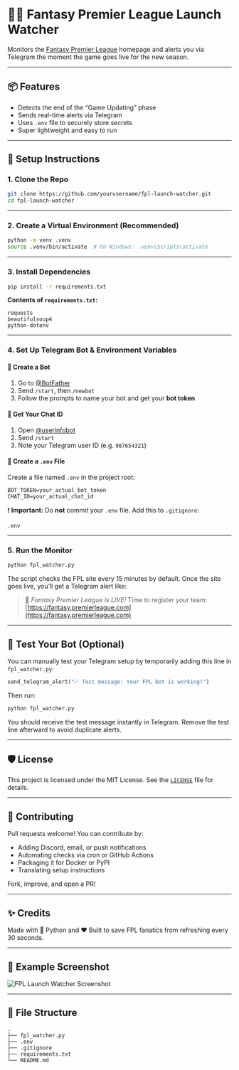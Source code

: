# 🕵️‍♂️ Fantasy Premier League Launch Watcher

Monitors the [Fantasy Premier League](https://fantasy.premierleague.com) homepage and alerts you via Telegram the moment the game goes live for the new season.

---

## 📦 Features

- Detects the end of the “Game Updating” phase
- Sends real-time alerts via Telegram
- Uses `.env` file to securely store secrets
- Super lightweight and easy to run

---

## 🚀 Setup Instructions

### 1. Clone the Repo

```bash
git clone https://github.com/yourusername/fpl-launch-watcher.git
cd fpl-launch-watcher
````

---

### 2. Create a Virtual Environment (Recommended)

```bash
python -m venv .venv
source .venv/bin/activate  # On Windows: .venv\Scripts\activate
```

---

### 3. Install Dependencies

```bash
pip install -r requirements.txt
```

**Contents of `requirements.txt`:**

```
requests
beautifulsoup4
python-dotenv
```

---

### 4. Set Up Telegram Bot & Environment Variables

#### 🔹 Create a Bot

1. Go to [@BotFather](https://t.me/BotFather)
2. Send `/start`, then `/newbot`
3. Follow the prompts to name your bot and get your **bot token**

#### 🔹 Get Your Chat ID

1. Open [@userinfobot](https://t.me/userinfobot)
2. Send `/start`
3. Note your Telegram user ID (e.g. `987654321`)

#### 🔹 Create a `.env` File

Create a file named `.env` in the project root:

```
BOT_TOKEN=your_actual_bot_token
CHAT_ID=your_actual_chat_id
```

❗ **Important:** Do **not** commit your `.env` file. Add this to `.gitignore`:

```
.env
```

---

### 5. Run the Monitor

```bash
python fpl_watcher.py
```

The script checks the FPL site every 15 minutes by default. Once the site goes live, you’ll get a Telegram alert like:

> 🎉 *Fantasy Premier League is LIVE!* Time to register your team: [https://fantasy.premierleague.com](https://fantasy.premierleague.com)

---

## 🧪 Test Your Bot (Optional)

You can manually test your Telegram setup by temporarily adding this line in `fpl_watcher.py`:

```python
send_telegram_alert("✅ Test message: Your FPL bot is working!")
```

Then run:

```bash
python fpl_watcher.py
```

You should receive the test message instantly in Telegram.
Remove the test line afterward to avoid duplicate alerts.

---

## 🛡 License

This project is licensed under the MIT License.
See the [`LICENSE`](LICENSE) file for details.

---

## 🤝 Contributing

Pull requests welcome! You can contribute by:

* Adding Discord, email, or push notifications
* Automating checks via cron or GitHub Actions
* Packaging it for Docker or PyPI
* Translating setup instructions

Fork, improve, and open a PR!

---

## ✨ Credits

Made with 🐍 Python and ❤️
Built to save FPL fanatics from refreshing every 30 seconds.

---

## 📎 Example Screenshot

![FPL Launch Watcher Screenshot](https://example.com/screenshot.png)

---

## 📂 File Structure

```
.
├── fpl_watcher.py
├── .env
├── .gitignore
├── requirements.txt
└── README.md
```

